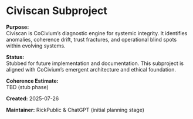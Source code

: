 <!-- status: stub; target: 150+ words -->
<!-- status: stub; target: 150+ words -->
<!-- status: stub; target: 150+ words -->
<!-- Filename: README_civiscan.md -->
# Civiscan Subproject

**Purpose:**  
Civiscan is CoCivium’s diagnostic engine for systemic integrity. It identifies anomalies, coherence drift, trust fractures, and operational blind spots within evolving systems.

**Status:**  
Stubbed for future implementation and documentation. This subproject is aligned with CoCivium’s emergent architecture and ethical foundation.

**Coherence Estimate:**  
TBD (stub phase)

**Created:** 2025-07-26

**Maintainer:** RickPublic & ChatGPT (initial planning stage)




